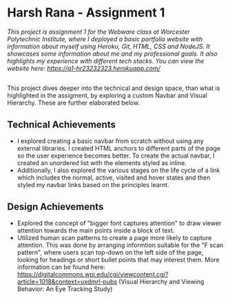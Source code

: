 # Harsh Rana - Assignment 1

<i>This project is assignment 1 for the Webware class at Worcester Polytechnic Institute, where I deployed a basic portfolio website with information about myself using Heroku, Git, HTML, CSS and NodeJS. It showcases some information about me and my professional goals. It also highlights my experience with different tech stacks. You can view the website here: https://a1-hr23232323.herokuapp.com/</i>

##

This project dives deeper into the technical and design space, than what is highlighted in the assigment, by exploring a custom Navbar and Visual Hierarchy. These are further elaborated below.

## Technical Achievements
- I explored creating a basic navbar from scratch without using any external libraries. I created HTML anchors to different parts of the page so the user experience becomes better. To create the actual navbar, I created an unordered list with the elements styled as inline.
- Additionally, I also explored the various stages on the life cycle of a link which includes the normal, active, visited and hover states and then styled my navbar links based on the principles learnt.

## Design Achievements
- Explored the concept of "bigger font captures attention" to draw viewer attention towards the main points inside a block of text.
- Utilized human scan patterns to create a page more likely to capture attention. This was done by arranging informtion suitable for the "F scan pattern", where users scan top-down on the left side of the page, looking for headings or short bullet points that may interest them. More information can be found here: https://digitalcommons.wpi.edu/cgi/viewcontent.cgi?article=1018&context=uxdmrl-pubs (Visual Hierarchy and Viewing Behavior: An Eye Tracking Study)

